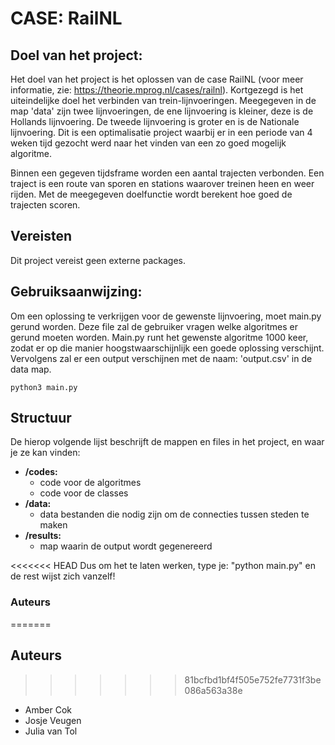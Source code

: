 # CASE: RailNL

## Doel van het project:
Het doel van het project is het oplossen van de case RailNL (voor meer informatie, zie: https://theorie.mprog.nl/cases/railnl). Kortgezegd is het uiteindelijke doel het verbinden van trein-lijnvoeringen. Meegegeven in de map 'data' zijn twee lijnvoeringen, de ene lijnvoering is kleiner, deze is de Hollands lijnvoering. De tweede lijnvoering is groter en is de Nationale lijnvoering. Dit is een optimalisatie project waarbij er in een periode van 4 weken tijd gezocht werd naar het vinden van een zo goed mogelijk algoritme.

Binnen een gegeven tijdsframe worden een aantal trajecten verbonden. Een traject is een route van sporen en stations waarover treinen heen en weer rijden. Met de meegegeven doelfunctie wordt berekent hoe goed de trajecten scoren.

## Vereisten
Dit project vereist geen externe packages.

## Gebruiksaanwijzing:
Om een oplossing te verkrijgen voor de gewenste lijnvoering, moet main.py gerund worden. Deze file zal de gebruiker vragen welke algoritmes er gerund moeten worden. Main.py runt het gewenste algoritme 1000 keer, zodat er op die manier hoogstwaarschijnlijk een goede oplossing verschijnt. Vervolgens zal er een output verschijnen met de naam: 'output.csv' in de data map. 

    python3 main.py
    
## Structuur
De hierop volgende lijst beschrijft de mappen en files 
in het project, en waar je ze kan vinden:
* **/codes:** 
    * code voor de algoritmes
    * code voor de classes
* **/data:**
    * data bestanden die nodig zijn om de connecties tussen steden te maken
* **/results:**
    * map waarin de output wordt gegenereerd


<<<<<<< HEAD
Dus om het te laten werken, type je: "python main.py" en de rest wijst zich vanzelf!

### Auteurs
=======
## Auteurs
>>>>>>> 81bcfbd1bf4f505e752fe7731f3be086a563a38e
* Amber Cok
* Josje Veugen
* Julia van Tol
